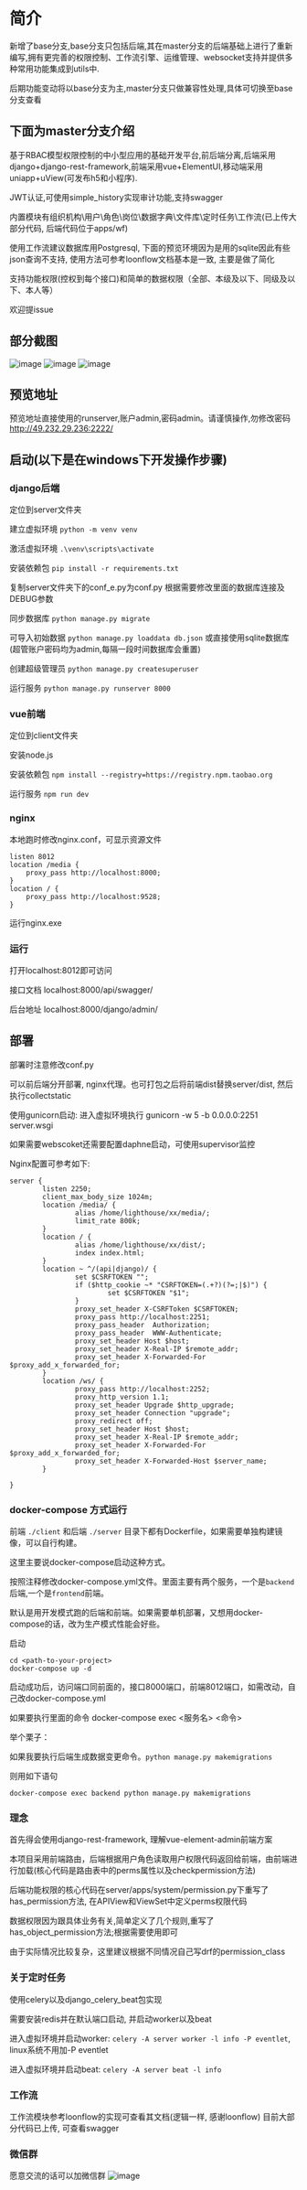 # 简介
新增了base分支,base分支只包括后端,其在master分支的后端基础上进行了重新编写,拥有更完善的权限控制、工作流引擎、运维管理、websocket支持并提供多种常用功能集成到utils中.

后期功能变动将以base分支为主,master分支只做兼容性处理,具体可切换至base分支查看

## 下面为master分支介绍
基于RBAC模型权限控制的中小型应用的基础开发平台,前后端分离,后端采用django+django-rest-framework,前端采用vue+ElementUI,移动端采用uniapp+uView(可发布h5和小程序).

JWT认证,可使用simple_history实现审计功能,支持swagger

内置模块有组织机构\用户\角色\岗位\数据字典\文件库\定时任务\工作流(已上传大部分代码, 后端代码位于apps/wf)

使用工作流建议数据库用Postgresql, 下面的预览环境因为是用的sqlite因此有些json查询不支持, 使用方法可参考loonflow文档基本是一致, 主要是做了简化

支持功能权限(控权到每个接口)和简单的数据权限（全部、本级及以下、同级及以下、本人等）

欢迎提issue


## 部分截图
![image](https://github.com/caoqianming/django-vue-admin/blob/master/img/user.png)
![image](https://github.com/caoqianming/django-vue-admin/blob/master/img/dict.png)
![image](https://github.com/caoqianming/django-vue-admin/blob/master/img/task.png)

## 预览地址
预览地址直接使用的runserver,账户admin,密码admin。请谨慎操作,勿修改密码
<http://49.232.29.236:2222/>

## 启动(以下是在windows下开发操作步骤)


### django后端
定位到server文件夹

建立虚拟环境 `python -m venv venv`

激活虚拟环境 `.\venv\scripts\activate`

安装依赖包 `pip install -r requirements.txt`

复制server文件夹下的conf_e.py为conf.py
根据需要修改里面的数据库连接及DEBUG参数

同步数据库 `python manage.py migrate`

可导入初始数据 `python manage.py loaddata db.json` 或直接使用sqlite数据库(超管账户密码均为admin,每隔一段时间数据库会重置)

创建超级管理员 `python manage.py createsuperuser`

运行服务 `python manage.py runserver 8000` 

### vue前端
定位到client文件夹

安装node.js

安装依赖包 `npm install --registry=https://registry.npm.taobao.org`

运行服务 `npm run dev` 

### nginx
本地跑时修改nginx.conf，可显示资源文件

```
listen 8012
location /media {
    proxy_pass http://localhost:8000;
}
location / {
    proxy_pass http://localhost:9528;
}
```

运行nginx.exe

### 运行
打开localhost:8012即可访问

接口文档 localhost:8000/api/swagger/

后台地址 localhost:8000/django/admin/

## 部署
部署时注意修改conf.py

可以前后端分开部署, nginx代理。也可打包之后将前端dist替换server/dist, 然后执行collectstatic

使用gunicorn启动: 进入虚拟环境执行 gunicorn -w 5 -b 0.0.0.0:2251 server.wsgi

如果需要webscoket还需要配置daphne启动，可使用supervisor监控

Nginx配置可参考如下:
```
server {
        listen 2250;
        client_max_body_size 1024m;
        location /media/ {
                alias /home/lighthouse/xx/media/;
                limit_rate 800k;
        }
        location / {
                alias /home/lighthouse/xx/dist/;
                index index.html;
        }
        location ~ ^/(api|django)/ {
                set $CSRFTOKEN "";
                if ($http_cookie ~* "CSRFTOKEN=(.+?)(?=;|$)") {
                        set $CSRFTOKEN "$1";
                }
                proxy_set_header X-CSRFToken $CSRFTOKEN;
                proxy_pass http://localhost:2251;
                proxy_pass_header  Authorization;
                proxy_pass_header  WWW-Authenticate;
                proxy_set_header Host $host;
                proxy_set_header X-Real-IP $remote_addr;
                proxy_set_header X-Forwarded-For $proxy_add_x_forwarded_for;
        }
        location /ws/ {
                proxy_pass http://localhost:2252;
                proxy_http_version 1.1;
                proxy_set_header Upgrade $http_upgrade;
                proxy_set_header Connection "upgrade";
                proxy_redirect off;
                proxy_set_header Host $host;
                proxy_set_header X-Real-IP $remote_addr;
                proxy_set_header X-Forwarded-For $proxy_add_x_forwarded_for;
                proxy_set_header X-Forwarded-Host $server_name;
        }

}
```

### docker-compose 方式运行

前端 `./client` 和后端 `./server` 目录下都有Dockerfile，如果需要单独构建镜像，可以自行构建。

这里主要说docker-compose启动这种方式。

按照注释修改docker-compose.yml文件。里面主要有两个服务，一个是`backend`后端,一个是`frontend`前端。

默认是用开发模式跑的后端和前端。如果需要单机部署，又想用docker-compose的话，改为生产模式性能会好些。


启动
```
cd <path-to-your-project>
docker-compose up -d
```

启动成功后，访问端口同前面的，接口8000端口，前端8012端口，如需改动，自己改docker-compose.yml

如果要执行里面的命令
docker-compose exec <服务名> <命令>

举个栗子：

如果我要执行后端生成数据变更命令。`python manage.py makemigrations`

则用如下语句

```
docker-compose exec backend python manage.py makemigrations
```

### 理念
首先得会使用django-rest-framework, 理解vue-element-admin前端方案

本项目采用前端路由，后端根据用户角色读取用户权限代码返回给前端，由前端进行加载(核心代码是路由表中的perms属性以及checkpermission方法)

后端功能权限的核心代码在server/apps/system/permission.py下重写了has_permission方法, 在APIView和ViewSet中定义perms权限代码

数据权限因为跟具体业务有关,简单定义了几个规则,重写了has_object_permission方法;根据需要使用即可

由于实际情况比较复杂，这里建议根据不同情况自己写drf的permission_class

### 关于定时任务
使用celery以及django_celery_beat包实现

需要安装redis并在默认端口启动, 并启动worker以及beat

进入虚拟环境并启动worker: `celery -A server worker -l info -P eventlet`, linux系统不用加-P eventlet

进入虚拟环境并启动beat: `celery -A server beat -l info`

### 工作流
工作流模块参考loonflow的实现可查看其文档(逻辑一样, 感谢loonflow)
目前大部分代码已上传, 可查看swagger

### 微信群
愿意交流的话可以加微信群
![image](http://49.232.29.236:2222/media/wechat_group.jpg)
